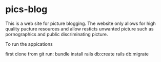 # pics-blog
This is a web site for picture blogging. The website only allows for high quality pucture resources and allow resticts unwanted picture such as pornographics and public discriminating picture.
 
 To run the appications
 
 first clone from git
 run:
 bundle install
 rails db:create
 rails db:migrate
